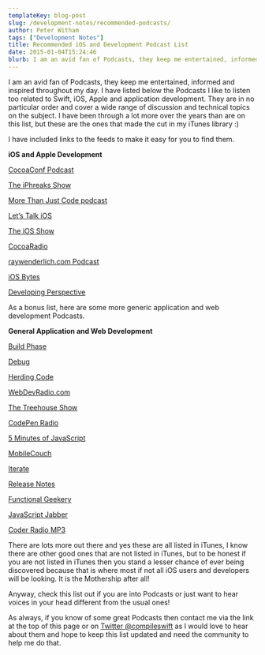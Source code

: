 ```yaml
---
templateKey: blog-post
slug: /development-notes/recommended-podcasts/
author: Peter Witham
tags: ["Development Notes"]
title: Recommended iOS and Development Podcast List
date: 2015-01-04T15:24:46
blurb: I am an avid fan of Podcasts, they keep me entertained, informed and inspired throughout my day. I have listed the Podcasts I like to listen too related to Swift, iOS, Apple and application development.
---
```


I am an avid fan of Podcasts, they keep me entertained, informed and inspired throughout my day. I have listed below the Podcasts I like to listen too related to Swift, iOS, Apple and application development. They are in no particular order and cover a wide range of discussion and technical topics on the subject. I have been through a lot more over the years than are on this list, but these are the ones that made the cut in my iTunes library :)

I have included links to the feeds to make it easy for you to find them.

**iOS and Apple Development**

[CocoaConf Podcast](http://media.signalleaf.com/CocoaConf-Podcast/rss)

[The iPhreaks Show](http://feeds.feedwrench.com/iPhreaks.rss)

[More Than Just Code podcast](https://itunes.apple.com/us/podcast/more-than-just-code-podcast/id906987516?mt=2)

[Let’s Talk iOS](http://letstalkios.libsyn.com/rss)

[The iOS Show](http://feeds2.feedburner.com/iphonealley/podcast)

[CocoaRadio](http://feedpress.me/cocoaradio)

[raywenderlich.com Podcast](http://iosbytes.envylabs.com/feed.rss)

[iOS Bytes](http://iosbytes.envylabs.com/feed.rss)

[Developing Perspective](http://developingperspective.com/feed/podcast/)

As a bonus list, here are some more generic application and web development Podcasts.

**General Application and Web Development**

[Build Phase](http://podcasts.thoughtbot.com/buildphase.xml)

[Debug](http://feeds.feedburner.com/debugshow)

[Herding Code](http://feeds.feedburner.com/herdingcode)

[WebDevRadio.com](http://feeds.feedburner.com/WebdevradioPodcastHome)

[The Treehouse Show](http://teamtreehouse.com/library/itunes/treehouse_show.rss?hd=yes)

[CodePen Radio](http://blog.codepen.io/feed/podcast/)

[5 Minutes of JavaScript](http://five-js.envylabs.com/feed.rss)

[MobileCouch](http://jellystyle.com/podcasts/mobilecouch/rss)

[Iterate](http://feeds.feedburner.com/Iterate)

[Release Notes](http://releasenotes.tv/feed/podcast/)

[Functional Geekery](http://www.functionalgeekery.com/feed/podcast/)

[JavaScript Jabber](http://javascriptjabber.com/podcast.rss)

[Coder Radio MP3](http://feeds.feedburner.com/coderradiomp3)

There are lots more out there and yes these are all listed in iTunes, I know there are other good ones that are not listed in iTunes, but to be honest if you are not listed in iTunes then you stand a lesser chance of ever being discovered because that is where most if not all iOS users and developers will be looking. It is the Mothership after all!

Anyway, check this list out if you are into Podcasts or just want to hear voices in your head different from the usual ones!

As always, if you know of some great Podcasts then contact me via the link at the top of this page or on [Twitter @compileswift](https://www.twitter.com/compileswift) as I would love to hear about them and hope to keep this list updated and need the community to help me do that.
